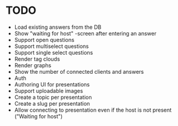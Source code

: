 # TODO

- Load existing answers from the DB
- Show "waiting for host" -screen after entering an answer
- Support open questions
- Support multiselect questions
- Support single select questions
- Render tag clouds
- Render graphs
- Show the number of connected clients and answers
- Auth
- Authoring UI for presentations
- Support uploadable images
- Create a topic per presentation
- Create a slug per presentation
- Allow connecting to presentation even if the host is not present ("Waiting for host")
